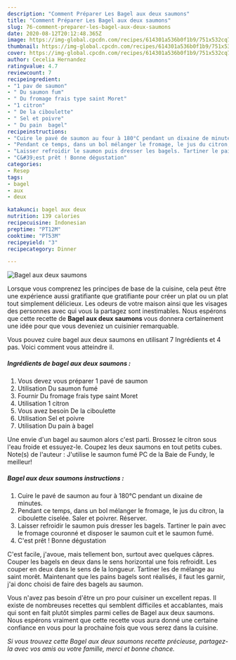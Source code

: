```yaml
---
description: "Comment Préparer Les Bagel aux deux saumons"
title: "Comment Préparer Les Bagel aux deux saumons"
slug: 76-comment-preparer-les-bagel-aux-deux-saumons
date: 2020-08-12T20:12:48.365Z
image: https://img-global.cpcdn.com/recipes/614301a536b0f1b9/751x532cq70/bagel-aux-deux-saumons-photo-principale-de-la-recette.jpg
thumbnail: https://img-global.cpcdn.com/recipes/614301a536b0f1b9/751x532cq70/bagel-aux-deux-saumons-photo-principale-de-la-recette.jpg
cover: https://img-global.cpcdn.com/recipes/614301a536b0f1b9/751x532cq70/bagel-aux-deux-saumons-photo-principale-de-la-recette.jpg
author: Cecelia Hernandez
ratingvalue: 4.7
reviewcount: 7
recipeingredient:
- "1 pav de saumon"
- " Du saumon fum"
- " Du fromage frais type saint Moret"
- "1 citron"
- " De la ciboulette"
- " Sel et poivre"
- " Du pain  bagel"
recipeinstructions:
- "Cuire le pavé de saumon au four à 180°C pendant un dixaine de minutes."
- "Pendant ce temps, dans un bol mélanger le fromage, le jus du citron, la ciboulette ciselée. Saler et poivrer. Réserver."
- "Laisser refroidir le saumon puis dresser les bagels. Tartiner le pain avec le fromage couronné et disposer le saumon cuit et le saumon fumé."
- "C&#39;est prêt ! Bonne dégustation"
categories:
- Resep
tags:
- bagel
- aux
- deux

katakunci: bagel aux deux 
nutrition: 139 calories
recipecuisine: Indonesian
preptime: "PT12M"
cooktime: "PT53M"
recipeyield: "3"
recipecategory: Dinner

---
```



![Bagel aux deux saumons](https://img-global.cpcdn.com/recipes/614301a536b0f1b9/751x532cq70/bagel-aux-deux-saumons-photo-principale-de-la-recette.jpg)

Lorsque vous comprenez les principes de base de la cuisine, cela peut être une expérience aussi gratifiante que gratifiante pour créer un plat ou un plat tout simplement délicieux. Les odeurs de votre maison ainsi que les visages des personnes avec qui vous la partagez sont inestimables. Nous espérons que cette recette de <strong> Bagel aux deux saumons </strong> vous donnera certainement une idée pour que vous deveniez un cuisinier remarquable.

<!--inarticleads1-->

Vous pouvez cuire bagel aux deux saumons en utilisant 7 Ingrédients et 4 pas. Voici comment vous atteindre il.

##### Ingrédients de bagel aux deux saumons :

1. Vous devez vous préparer 1 pavé de saumon
1. Utilisation  Du saumon fumé
1. Fournir  Du fromage frais type saint Moret
1. Utilisation 1 citron
1. Vous avez besoin  De la ciboulette
1. Utilisation  Sel et poivre
1. Utilisation  Du pain à bagel


Une envie d&#39;un bagel au saumon alors c&#39;est parti. Brossez le citron sous l&#39;eau froide et essuyez-le. Coupez les deux saumons en tout petits cubes. Note(s) de l&#39;auteur : J&#39;utilise le saumon fumé PC de la Baie de Fundy, le meilleur! 

<!--inarticleads2-->

##### Bagel aux deux saumons instructions :

1. Cuire le pavé de saumon au four à 180°C pendant un dixaine de minutes.
1. Pendant ce temps, dans un bol mélanger le fromage, le jus du citron, la ciboulette ciselée. Saler et poivrer. Réserver.
1. Laisser refroidir le saumon puis dresser les bagels. Tartiner le pain avec le fromage couronné et disposer le saumon cuit et le saumon fumé.
1. C&#39;est prêt ! Bonne dégustation


C&#39;est facile, j&#39;avoue, mais tellement bon, surtout avec quelques câpres. Couper les bagels en deux dans le sens horizontal une fois refroidit. Les couper en deux dans le sens de la longueur. Tartiner les de mélange au saint morêt. Maintenant que les pains bagels sont réalisés, il faut les garnir, j&#39;ai donc choisi de faire des bagels au saumon. 

<!--inarticleads1-->

<p>
Vous n'avez pas besoin d'être un pro pour cuisiner un excellent repas. Il existe de nombreuses recettes qui semblent difficiles et accablantes, mais qui sont en fait plutôt simples parmi celles de Bagel aux deux saumons. Nous espérons vraiment que cette recette vous aura donné une certaine confiance en vous pour la prochaine fois que vous serez dans la cuisine.
</p>

<p>
<i>Si vous trouvez cette Bagel aux deux saumons recette précieuse, partagez-la avec vos amis ou votre famille, merci et bonne chance.</i>
</p>
